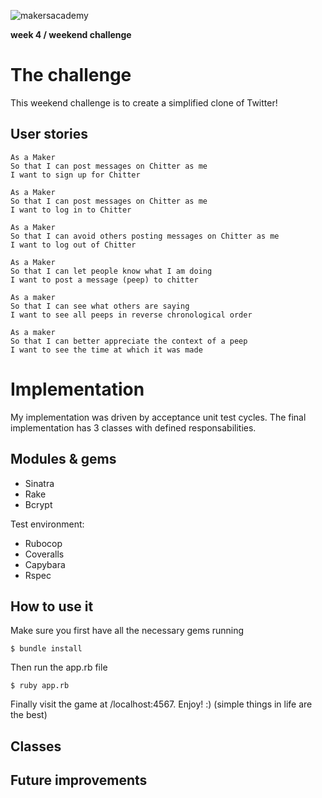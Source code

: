 ![makersacademy](media/ma_logo.png)

**week 4 / weekend challenge**

# The challenge

This weekend challenge is to create a simplified clone of Twitter!

## User stories

```
As a Maker
So that I can post messages on Chitter as me
I want to sign up for Chitter

As a Maker
So that I can post messages on Chitter as me
I want to log in to Chitter

As a Maker
So that I can avoid others posting messages on Chitter as me
I want to log out of Chitter

As a Maker
So that I can let people know what I am doing  
I want to post a message (peep) to chitter

As a maker
So that I can see what others are saying  
I want to see all peeps in reverse chronological order

As a maker
So that I can better appreciate the context of a peep
I want to see the time at which it was made

```

# Implementation

My implementation was driven by acceptance unit test cycles. The final implementation has 3 classes with defined responsabilities.

## Modules & gems

* Sinatra
* Rake
* Bcrypt

Test environment:
* Rubocop
* Coveralls
* Capybara
* Rspec

## How to use it
Make sure you first have all the necessary gems running
```
$ bundle install
```
Then run the app.rb file
```
$ ruby app.rb
```
Finally visit the game at /localhost:4567. Enjoy! :) (simple things in life are the best)


## Classes



## Future improvements
